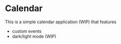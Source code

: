 # Calendar
This is a simple calendar application (WIP) that features
- custom events
- dark/light mode (WIP)

